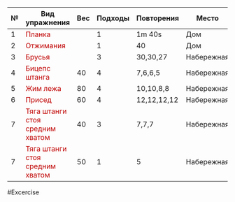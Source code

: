 
| №   | Вид упражнения                                               | Вес | Подходы | Повторения  | Место      |
| --- | ------------------------------------------------------------ | --- | ------- | ----------- | ---------- |
| 1   | <font color="#c00000">Планка</font>                          |     | 1       | 1m 40s      | Дом        |
| 2   | <font color="#c00000">Отжимания</font>                       |     | 1       | 40          | Дом        |
| 3   | <font color="#c00000">Брусья</font>                          |     | 3       | 30,30,27    | Набережная |
| 4   | <font color="#c00000">Бицепс штанга</font>                   | 40  | 4       | 7,6,6,5     | Набережная |
| 5   | <font color="#c00000">Жим лежа</font>                        | 80  | 4       | 10,10,8,8   | Набережная |
| 6   | <font color="#c00000">Присед</font>                          | 60  | 4       | 12,12,12,12 | Набережная |
| 7   | <font color="#c00000">Тяга штанги стоя средним хватом</font> | 40  | 3       | 7,7,7       | Набережная |
| 7   | <font color="#c00000">Тяга штанги стоя средним хватом</font> | 50  | 1       | 5           | Набережная |

#Excercise